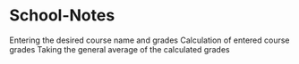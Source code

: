 # School-Notes

Entering the desired course name and grades
Calculation of entered course grades
Taking the general average of the calculated grades
